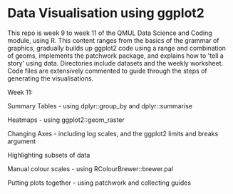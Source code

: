 # Data Visualisation using ggplot2
This repo is week 9 to week 11 of the QMUL Data Science and Coding module, using R. This content ranges from the basics of the grammar of graphics, gradually builds up ggplot2 code using a range and combination of geoms, implements the patchwork package, and explains how to 'tell a story' using data. Directories include datasets and the weekly worksheet. Code files are extensively commented to guide through the steps of generating the visualisations.

Week 11:

 Summary Tables - using dplyr::group_by and dplyr::summarise

Heatmaps - using ggplot2::geom_raster

Changing Axes - including log scales, and the ggplot2 limits and breaks argument

Highlighting subsets of data

Manual colour scales - using RColourBrewer::brewer.pal

Putting plots together - using patchwork and collecting guides
